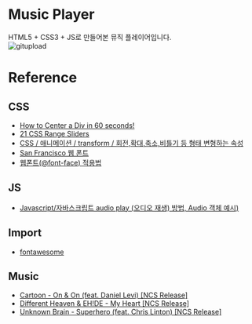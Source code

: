 # Music Player
HTML5 + CSS3 + JS로 만들어본 뮤직 플레이어입니다.<br>
![gitupload](https://user-images.githubusercontent.com/74192619/220319726-3981f256-cefb-400e-85c1-bb16c19e689f.gif)

# Reference
## CSS
- [How to Center a Div in 60 seconds!](https://youtube.com/shorts/tOctz4Fio3Q?feature=share)
- [21 CSS Range Sliders](https://freefrontend.com/css-range-sliders/)
- [CSS / 애니메이션 / transform / 회전,확대,축소,비틀기 등 형태 변형하는 속성](https://www.codingfactory.net/12593)
- [San Francisco 웹 폰트](https://foodchain.tistory.com/163)
- [웹폰트(@font-face) 적용법](https://webdir.tistory.com/56)

## JS
- [Javascript/자바스크립트 audio play (오디오 재생) 방법, Audio 객체 예시)](https://mjmjmj98.tistory.com/31)

## Import
- [fontawesome](https://fontawesome.com/search?o=r&m=free)

## Music
- [Cartoon - On & On (feat. Daniel Levi) [NCS Release]](https://www.youtube.com/watch?v=K4DyBUG242c)
- [Different Heaven & EH!DE - My Heart [NCS Release]](https://www.youtube.com/watch?v=jK2aIUmmdP4)
- [Unknown Brain - Superhero (feat. Chris Linton) [NCS Release]](https://www.youtube.com/watch?v=LHvYrn3FAgI)